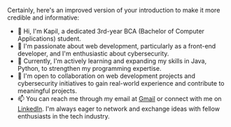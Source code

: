 Certainly, here's an improved version of your introduction to make it more credible and informative:

- 👋 Hi, I'm Kapil, a dedicated 3rd-year BCA (Bachelor of Computer Applications) student.
- 👀 I'm passionate about web development, particularly as a front-end developer, and I'm enthusiastic about cybersecurity.
- 🌱 Currently, I'm actively learning and expanding my skills in Java, Python, to strengthen my programming expertise.
- 💼 I'm open to collaboration on web development projects and cybersecurity initiatives to gain real-world experience and contribute to meaningful projects.
- 📫 You can reach me through my email at [Gmail](mailto:skapilpillay2003@gmail.com) or connect with me on [LinkedIn](https://www.linkedin.com/in/s-kapil-pillay-775286256/). I'm always eager to network and exchange ideas with fellow enthusiasts in the tech industry.
<!---
SKapil14/SKapil14 is a ✨ special ✨ repository because its `README.md` (this file) appears on your GitHub profile.
You can click the Preview link to take a look at your changes.
--->
